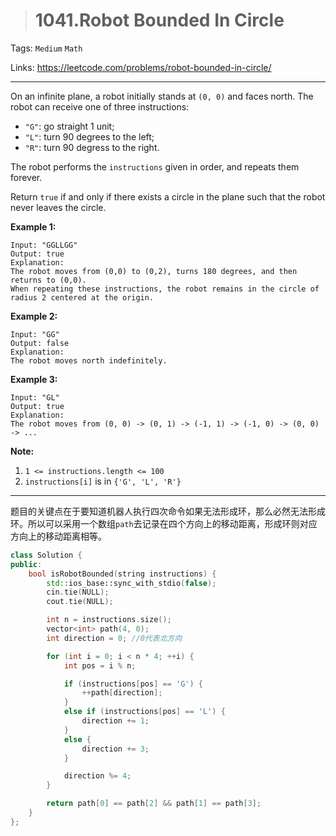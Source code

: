 > # 1041.Robot Bounded In Circle

Tags: `Medium` `Math`

Links: https://leetcode.com/problems/robot-bounded-in-circle/

-------

On an infinite plane, a robot initially stands at `(0, 0)` and faces north. The robot can receive one of three instructions:

- `"G"`: go straight 1 unit;
- `"L"`: turn 90 degrees to the left;
- `"R"`: turn 90 degress to the right.

The robot performs the `instructions` given in order, and repeats them forever.

Return `true` if and only if there exists a circle in the plane such that the robot never leaves the circle.

**Example 1:**

```
Input: "GGLLGG"
Output: true
Explanation: 
The robot moves from (0,0) to (0,2), turns 180 degrees, and then returns to (0,0).
When repeating these instructions, the robot remains in the circle of radius 2 centered at the origin.
```

**Example 2:**

```
Input: "GG"
Output: false
Explanation: 
The robot moves north indefinitely.
```

**Example 3:**

```
Input: "GL"
Output: true
Explanation: 
The robot moves from (0, 0) -> (0, 1) -> (-1, 1) -> (-1, 0) -> (0, 0) -> ...
```

**Note:**

1. `1 <= instructions.length <= 100`
2. `instructions[i]` is in `{'G', 'L', 'R'}`

--------

题目的关键点在于要知道机器人执行四次命令如果无法形成环，那么必然无法形成环。所以可以采用一个数组`path`去记录在四个方向上的移动距离，形成环则对应方向上的移动距离相等。

```c++
class Solution {
public:
    bool isRobotBounded(string instructions) {
    	std::ios_base::sync_with_stdio(false);
    	cin.tie(NULL);
    	cout.tie(NULL);

    	int n = instructions.size();
    	vector<int> path(4, 0);
    	int direction = 0; //0代表北方向

    	for (int i = 0; i < n * 4; ++i) {
    		int pos = i % n;

    		if (instructions[pos] == 'G') {
    			++path[direction];
    		}
    		else if (instructions[pos] == 'L') {
    			direction += 1;
    		}
    		else {
    			direction += 3;
    		}

    		direction %= 4;
    	}

    	return path[0] == path[2] && path[1] == path[3];
    }
};
```


